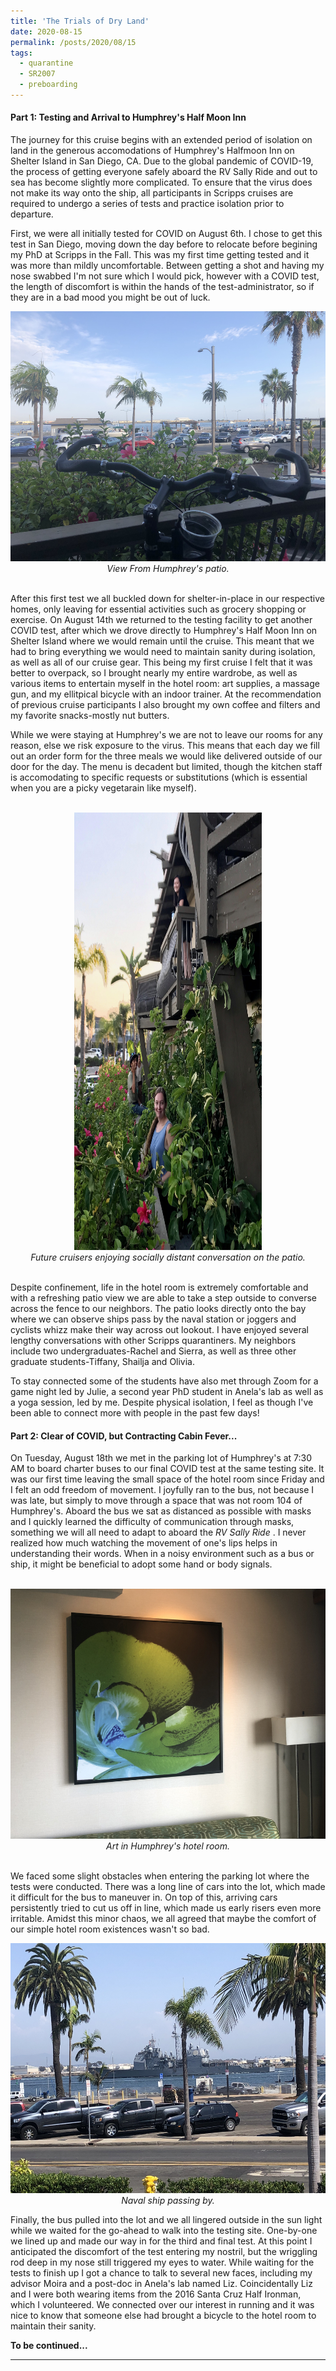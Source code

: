 ```yaml
---
title: 'The Trials of Dry Land'
date: 2020-08-15
permalink: /posts/2020/08/15
tags:
  - quarantine
  - SR2007
  - preboarding
---
```


#### Part 1: Testing and Arrival to Humphrey's Half Moon Inn
The journey for this cruise begins with an extended period of isolation on land in the generous accomodations of Humphrey's Halfmoon Inn on Shelter Island in San Diego, CA. Due to the global pandemic of COVID-19, the process of getting everyone safely aboard the RV Sally Ride and out to sea has become slightly more complicated. To ensure that the virus does not make its way onto the ship, all participants in Scripps cruises are required to undergo a series of tests and practice isolation prior to departure.

First, we were all initially tested for COVID on August 6th. I chose to get this test in San Diego, moving down the day before to relocate before begining my PhD at Scripps in the Fall. This was my first time getting tested and it was more than mildly uncomfortable. Between getting a shot and having my nose swabbed I'm not sure which I would pick, however with a COVID test, the length of discomfort is within the hands of the test-administrator, so if they are in a bad mood you might be out of luck.
<br>
<center>
    <div>
        <img src="/images/sr2007bp1_2.JPG" width="600" height="400"/>
    </div>
    <i>View From Humphrey's patio.</i>
</center>
<br>


After this first test we all buckled down for shelter-in-place in our respective homes, only leaving for essential activities such as grocery shopping or exercise. On August 14th we returned to the testing facility to get another COVID test, after which we drove directly to Humphrey's Half Moon Inn on Shelter Island where we would remain until the cruise. This meant that we had to bring everything we would need to maintain sanity during isolation, as well as all of our cruise gear. This being my first cruise I felt that it was better to overpack, so I brought nearly my entire wardrobe, as well as various items to entertain myself in the hotel room: art supplies, a massage gun, and my ellitpical bicycle with an indoor trainer. At the recommendation of previous cruise participants I also brought my own coffee and filters and my favorite snacks-mostly nut butters.

While we were staying at Humphrey's we are not to leave our rooms for any reason, else we risk exposure to the virus. This means that each day we fill out an order form for the three meals we would like delivered outside of our door for the day. The menu is decadent but limited, though the kitchen staff is accomodating to specific requests or substitutions (which is essential when you are a picky vegetarain like myself). 

<br>
<center>
    <div>
        <img src="/images/quarantine_humphreys.jpg" width="300" height="700"/>
    </div>
    <i>Future cruisers enjoying socially distant conversation on the patio. </i>
</center>
<br>

Despite confinement, life in the hotel room is extremely comfortable and with a refreshing patio view we are able to take a step outside to converse across the fence to our neighbors. The patio looks directly onto the bay where we can observe ships pass by the naval station or joggers and cyclists whizz make their way across out lookout. I have enjoyed several lengthy conversations with other Scripps quarantiners. My neighbors include two undergraduates-Rachel and Sierra, as well as three other graduate students-Tiffany, Shailja and Olivia. 

To stay connected some of the students have also met through Zoom for a game night led by Julie, a second year PhD student in Anela's lab as well as a yoga session, led by me. Despite physical isolation, I feel as though I've been able to connect more with people in the past few days!


#### Part 2: Clear of COVID, but Contracting Cabin Fever...

On Tuesday, August 18th we met in the parking lot of Humphrey's at 7:30 AM to board charter buses to our final COVID test at the same testing site. It was our first time leaving the small space of the hotel room since Friday and I felt an odd freedom of movement. I joyfully ran to the bus, not because I was late, but simply to move through a space that was not room 104 of Humphrey's. Aboard the bus we sat as distanced as possible with masks and I quickly learned the difficulty of communication through masks, something we will all need to adapt to aboard the <i> RV Sally Ride </i>. I never realized how much watching the movement of one's lips helps in understanding their words. When in a noisy environment such as a bus or ship, it might be beneficial to adopt some hand or body signals.

<br>
<center>
    <div>
        <img src="/images/hotel_art.jpg" width="600" height="400"/>
    </div>
    <i>Art in Humphrey's hotel room. </i>
</center>
<br>

We faced some slight obstacles when entering the parking lot where the tests were conducted. There was a long line of cars into the lot, which made it difficult for the bus to maneuver in. On top of this, arriving cars persistently tried to cut us off in line, which made us early risers even more irritable. Amidst this minor chaos, we all agreed that maybe the comfort of our simple hotel room existences wasn't so bad. 

<center>
    <div>
        <img src="/images/naval_ship.jpg" width="600" height="400"/>
    </div>
    <i>Naval ship passing by. </i>
</center>

Finally, the bus pulled into the lot and we all lingered outside in the sun light while we waited for the go-ahead to walk into the testing site. One-by-one we lined up and made our way in for the third and final test. At this point I anticipated the discomfort of the test entering my nostril, but the wriggling rod deep in my nose still triggered my eyes to water. While waiting for the tests to finish up I got a chance to talk to several new faces, including my advisor Moira and a post-doc in Anela's lab named Liz. Coincidentally Liz and I were both wearing items from the 2016 Santa Cruz Half Ironman, which I volunteered. We connected over our interest in running and it was nice to know that someone else had brought a bicycle to the hotel room to maintain their sanity.

**To be continued...**

------